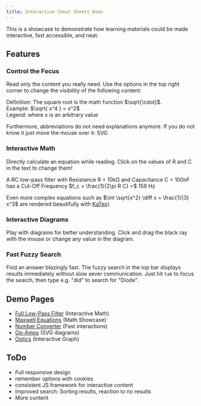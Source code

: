 ```yaml
---
title: Interactive Cheat Sheets Demo
---
```


This is a showcase to demonstrate how learning materials could be made interactive, fast accessible, and neat.


## Features

### Control the Focus
Read only the content you really need. Use the options in the top right corner to change the visibility of the following content:<br>
<div class="definition">Definition: The square root is the math function $\sqrt{\cdot}$.<br></div><div class="example">
Example: $\sqrt{ x^4 } = x^2$<br>
<div class="legend">Legend: where x is an arbitrary value</div>
</div>

Furthermore, abbreviations do not need explanations anymore. If you do not know it just move the mouse over it: SVG

### Interactive Math
Directly calculate an equation while reading. Click on the values of R and C in the text to change them!

A RC low-pass filter with Resistance R = <span id="R_val" onclick="askValue(this.id)">10k</span>Ω and Capacitance C = <span id="C_val" onclick="askValue(this.id)">100n</span>F has a Cut-Off Frequency $f_c = \frac{1}{2\pi R C} =$ <tspan id="F_val">159 Hz</tspan><br>

Even more complex equations such as
$\int \sqrt{x^2} \diff x = \frac{1}{3} x^3$
are rendered beautifully with [KaTex](https://khan.github.io/KaTeX/)).



### Interactive Diagrams
Play with diagrams for better understanding. Click and drag the black ray with the mouse or change any value in the diagram.

<object class="fig" style="width: 18em" id="obj_fraction" data="res/img/content-images/fraction.svg" type="image/svg+xml"></object>


### Fast Fuzzy Search
Find an answer blazingly fast. The fuzzy search in the top bar displays results immediately without slow sever communication. Just hit `tab` to focus the search, then type e.g. "did" to search for "Diode".



## Demo Pages
 * [Full Low-Pass Filter](low-pass.html) (Interactive Math)
 * [Maxwell Equations](maxwell.html) (Math Showcase)
 * [Number Converter](numbers.html) (Fast interactions)
 * [Op-Amps](op-amp.html) (SVG diagrams)
 * [Optics](optic.html) (Interactive Graph)


## ToDo
* Full responsive design
* remember options with cookies
* consistent JS framework for interactive content
* Improved search: Sorting results, reaction to no results
* More content



<script type="text/javascript">
function RC_calcFrequency() {
 var C1 = getValue( document.getElementById("C_val").textContent );
 var R1 = getValue( document.getElementById("R_val").textContent );
 var F1 = document.getElementById("F_val");
 var freq = 1/(2 * Math.PI * C1 * R1);
 F1.textContent=freq.toPrecision(3)+" Hz";
 tau.textContent=(R1 * C1 * 1000).toPrecision(3)+" ms";
}

function syncValues(id, value){
    RC_calcFrequency();
}
</script>
